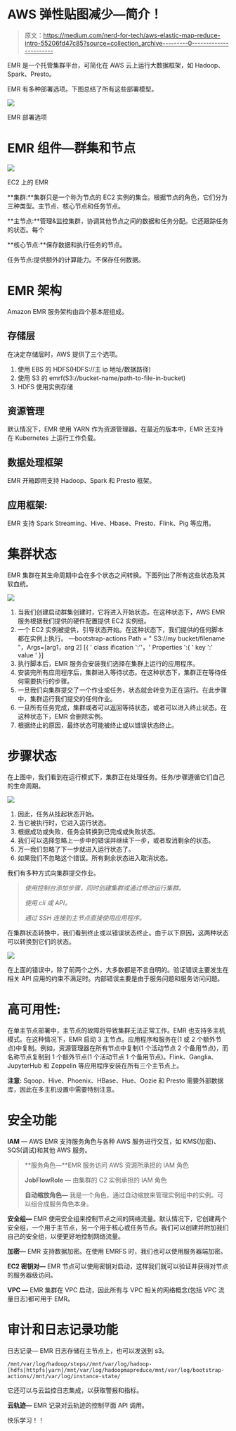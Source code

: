 # AWS 弹性贴图减少—简介！

> 原文：<https://medium.com/nerd-for-tech/aws-elastic-map-reduce-intro-55206fd47c85?source=collection_archive---------0----------------------->

EMR 是一个托管集群平台，可简化在 AWS 云上运行大数据框架，如 Hadoop、Spark、Presto。

EMR 有多种部署选项。下图总结了所有这些部署模型。

![](img/9f95e6ce3f75e3cb1d0b187c4900abad.png)

EMR 部署选项

# EMR 组件—群集和节点

![](img/d2344a342c40a98840f4cb201c4626e6.png)

EC2 上的 EMR

**集群:**集群只是一个称为节点的 EC2 实例的集合。根据节点的角色，它们分为三种类型。主节点、核心节点和任务节点。

**主节点:**管理&监控集群，协调其他节点之间的数据和任务分配。它还跟踪任务的状态。每个

**核心节点:**保存数据和执行任务的节点。

任务节点:提供额外的计算能力。不保存任何数据。

# EMR 架构

Amazon EMR 服务架构由四个基本层组成。

## 存储层

在决定存储层时，AWS 提供了三个选项。

1.  使用 EBS 的 HDFS(HDFS://主 ip 地址/数据路径)
2.  使用 S3 的 emrf(S3://bucket-name/path-to-file-in-bucket)
3.  HDFS 使用实例存储

## 资源管理

默认情况下，EMR 使用 YARN 作为资源管理器。在最近的版本中，EMR 还支持在 Kubernetes 上运行工作负载。

## 数据处理框架

EMR 开箱即用支持 Hadoop、Spark 和 Presto 框架。

## 应用框架:

EMR 支持 Spark Streaming、Hive、Hbase、Presto、Flink、Pig 等应用。

# 集群状态

EMR 集群在其生命周期中会在多个状态之间转换。下图列出了所有这些状态及其软血统。

![](img/4715e0b99405921b5f0afdff59e465e2.png)

1.  当我们创建启动群集创建时，它将进入开始状态。在这种状态下，AWS EMR 服务根据我们提供的硬件配置提供 EC2 实例组。
2.  一个 EC2 实例被提供，引导状态开始。在这种状态下，我们提供的任何脚本都在实例上执行。
    —bootstrap-actions Path = " S3://my bucket/filename "，Args=[arg1，arg 2]
    [{ ' class ification ':'<conf-type>'，' Properties ':{ ' key ':' value ' }]
3.  执行脚本后，EMR 服务会安装我们选择在集群上运行的应用程序。
4.  安装完所有应用程序后，集群进入等待状态。在这种状态下，集群正在等待任何需要执行的步骤。
5.  一旦我们向集群提交了一个作业或任务，状态就会转变为正在运行。在此步骤中，集群运行我们提交的任何作业。
6.  一旦所有任务完成，集群或者可以返回等待状态，或者可以进入终止状态。在这种状态下，EMR 会删除实例。
7.  根据终止的原因，最终状态可能被终止或以错误状态终止。

# **步骤状态**

在上图中，我们看到在运行模式下，集群正在处理任务。任务/步骤遵循它们自己的生命周期。

![](img/363c858de8e65a23ffcfc9fc9df97144.png)

1.  因此，任务从挂起状态开始。
2.  当它被执行时，它进入运行状态。
3.  根据成功或失败，任务会转换到已完成或失败状态。
4.  我们可以选择忽略上一步中的错误并继续下一步，或者取消剩余的状态。
5.  万一我们忽略了下一步就进入运行状态了。
6.  如果我们不忽略这个错误。所有剩余状态进入取消状态。

我们有多种方式向集群提交作业。

> *使用控制台添加步骤，同时创建集群或通过修改运行集群。*
> 
> *使用 cli 或 API。*
> 
> *通过 SSH 连接到主节点直接使用应用程序。*

在集群状态转换中，我们看到终止或以错误状态终止。由于以下原因，这两种状态可以转换到它们的状态。

![](img/4fb9c4ef14056466f84377a6cf5305ed.png)

在上面的错误中，除了前两个之外，大多数都是不言自明的。验证错误主要发生在相关 API 应用的约束不满足时。内部错误主要是由于服务问题和服务访问问题。

# 高可用性:

在单主节点部署中，主节点的故障将导致集群无法正常工作。EMR 也支持多主机模式。在这种情况下，EMR 启动 3 主节点。应用程序和服务在(1 或 2 个额外节点)中复制。例如，资源管理器在所有节点中复制(1 个活动节点 2 个备用节点)，而名称节点复制到 1 个额外节点(1 个活动节点 1 个备用节点)。Flink、Ganglia、JupyterHub 和 Zeppelin 等应用程序安装在所有三个主节点上。

**注意:** Sqoop、Hive、Phoenix、HBase、Hue、Oozie 和 Presto 需要外部数据库，因此在多主机设置中需要特别注意。

# 安全功能

**IAM** — AWS EMR 支持服务角色与各种 AWS 服务进行交互，如 KMS(加密)、SQS(调试)和其他 AWS 服务。

> **服务角色—**EMR 服务访问 AWS 资源所承担的 IAM 角色
> 
> **JobFlowRole —** 由集群的 C2 实例承担的 IAM 角色
> 
> **自动缩放角色—** 我是一个角色，通过自动缩放来管理实例组中的实例。可以组合成服务角色本身。

**安全组—** EMR 使用安全组来控制节点之间的网络流量。默认情况下，它创建两个安全组，一个用于主节点，另一个用于核心或任务节点。我们可以创建并附加我们自己的安全组，以便更好地控制网络流量。

**加密—** EMR 支持数据加密。在使用 EMRFS 时，我们也可以使用服务器端加密。

**EC2 密钥对—** EMR 节点可以使用密钥对启动，这样我们就可以验证并获得对节点的服务器级访问。

**VPC —** EMR 集群在 VPC 启动，因此所有与 VPC 相关的网络概念(包括 VPC 流量日志)都可用于 EMR。

# 审计和日志记录功能

日志记录— EMR 日志存储在主节点上，也可以发送到 s3。

```
/mnt/var/log/hadoop/steps//mnt/var/log/hadoop-[hdfs|httpfs|yarn]/mnt/var/log/hadoopmapreduce/mnt/var/log/bootstrap-actions//mnt/var/log/instance-state/
```

它还可以与云监控日志集成，以获取警报和指标。

**云轨迹—** EMR 记录对云轨迹的控制平面 API 调用。

快乐学习！！
